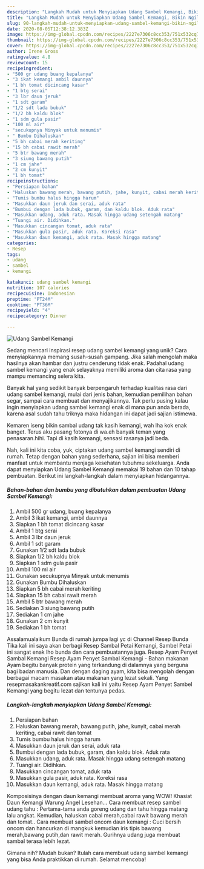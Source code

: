 ```yaml
---
description: "Langkah Mudah untuk Menyiapkan Udang Sambel Kemangi, Bikin Ngiler"
title: "Langkah Mudah untuk Menyiapkan Udang Sambel Kemangi, Bikin Ngiler"
slug: 90-langkah-mudah-untuk-menyiapkan-udang-sambel-kemangi-bikin-ngiler
date: 2020-08-05T12:38:12.383Z
image: https://img-global.cpcdn.com/recipes/2227e7306c8cc353/751x532cq70/udang-sambel-kemangi-foto-resep-utama.jpg
thumbnail: https://img-global.cpcdn.com/recipes/2227e7306c8cc353/751x532cq70/udang-sambel-kemangi-foto-resep-utama.jpg
cover: https://img-global.cpcdn.com/recipes/2227e7306c8cc353/751x532cq70/udang-sambel-kemangi-foto-resep-utama.jpg
author: Irene Gross
ratingvalue: 4.8
reviewcount: 15
recipeingredient:
- "500 gr udang buang kepalanya"
- "3 ikat kemangi ambil daunnya"
- "1 bh tomat dicincang kasar"
- "1 btg serai"
- "3 lbr daun jeruk"
- "1 sdt garam"
- "1/2 sdt lada bubuk"
- "1/2 bh kaldu blok"
- "1 sdm gula pasir"
- "100 ml air"
- "secukupnya Minyak untuk menumis"
- " Bumbu Dihaluskan"
- "5 bh cabai merah keriting"
- "15 bh cabai rawit merah"
- "5 btr bawang merah"
- "3 siung bawang putih"
- "1 cm jahe"
- "2 cm kunyit"
- "1 bh tomat"
recipeinstructions:
- "Persiapan bahan"
- "Haluskan bawang merah, bawang putih, jahe, kunyit, cabai merah keriting, cabai rawit dan tomat"
- "Tumis bumbu halus hingga harum"
- "Masukkan daun jeruk dan serai, aduk rata"
- "Bumbui dengan lada bubuk, garam, dan kaldu blok. Aduk rata"
- "Masukkan udang, aduk rata. Masak hingga udang setengah matang"
- "Tuangi air. Didihkan."
- "Masukkan cincangan tomat, aduk rata"
- "Masukkan gula pasir, aduk rata. Koreksi rasa"
- "Masukkan daun kemangi, aduk rata. Masak hingga matang"
categories:
- Resep
tags:
- udang
- sambel
- kemangi

katakunci: udang sambel kemangi 
nutrition: 107 calories
recipecuisine: Indonesian
preptime: "PT24M"
cooktime: "PT36M"
recipeyield: "4"
recipecategory: Dinner

---
```



![Udang Sambel Kemangi](https://img-global.cpcdn.com/recipes/2227e7306c8cc353/751x532cq70/udang-sambel-kemangi-foto-resep-utama.jpg)

Sedang mencari inspirasi resep udang sambel kemangi yang unik? Cara menyiapkannya memang susah-susah gampang. Jika salah mengolah maka hasilnya akan hambar dan justru cenderung tidak enak. Padahal udang sambel kemangi yang enak selayaknya memiliki aroma dan cita rasa yang mampu memancing selera kita.

Banyak hal yang sedikit banyak berpengaruh terhadap kualitas rasa dari udang sambel kemangi, mulai dari jenis bahan, kemudian pemilihan bahan segar, sampai cara membuat dan menyajikannya. Tak perlu pusing kalau ingin menyiapkan udang sambel kemangi enak di mana pun anda berada, karena asal sudah tahu triknya maka hidangan ini dapat jadi sajian istimewa.

Kemaren iseng bikin sambal udang tak kasih kemangi, wah lha kok enak banget. Terus aku pasang fotonya di wa.eh banyak teman yang penasaran.hihi. Tapi di kasih kemangi, sensasi rasanya jadi beda.


Nah, kali ini kita coba, yuk, ciptakan udang sambel kemangi sendiri di rumah. Tetap dengan bahan yang sederhana, sajian ini bisa memberi manfaat untuk membantu menjaga kesehatan tubuhmu sekeluarga. Anda dapat menyiapkan Udang Sambel Kemangi memakai 19 bahan dan 10 tahap pembuatan. Berikut ini langkah-langkah dalam menyiapkan hidangannya.

<!--inarticleads1-->

##### Bahan-bahan dan bumbu yang dibutuhkan dalam pembuatan Udang Sambel Kemangi:

1. Ambil 500 gr udang, buang kepalanya
1. Ambil 3 ikat kemangi, ambil daunnya
1. Siapkan 1 bh tomat dicincang kasar
1. Ambil 1 btg serai
1. Ambil 3 lbr daun jeruk
1. Ambil 1 sdt garam
1. Gunakan 1/2 sdt lada bubuk
1. Siapkan 1/2 bh kaldu blok
1. Siapkan 1 sdm gula pasir
1. Ambil 100 ml air
1. Gunakan secukupnya Minyak untuk menumis
1. Gunakan  Bumbu Dihaluskan
1. Siapkan 5 bh cabai merah keriting
1. Siapkan 15 bh cabai rawit merah
1. Ambil 5 btr bawang merah
1. Sediakan 3 siung bawang putih
1. Sediakan 1 cm jahe
1. Gunakan 2 cm kunyit
1. Sediakan 1 bh tomat


Assalamualaikum Bunda di rumah jumpa lagi yc di Channel Resep Bunda Tika kali ini saya akan berbagi Resep Sambal Petai Kemangi, Sambel Petai ini sangat enak lho bunda dan cara pembuatannya juga. Resep Ayam Penyet Sambal Kemangi Resep Ayam Penyet Sambal Kemangi - Bahan makanan Ayam begitu banyak protein yang terkandung di dalamnya yang berguna bagi badan manusia. Dan dengan daging ayam, kita bisa mengolah dengan berbagai macam masakan atau makanan yang lezat sekali. Yang resepmasakankreatif.com sajikan kali ini yaitu Resep Ayam Penyet Sambel Kemangi yang begitu lezat dan tentunya pedas. 

<!--inarticleads2-->

##### Langkah-langkah menyiapkan Udang Sambel Kemangi:

1. Persiapan bahan
1. Haluskan bawang merah, bawang putih, jahe, kunyit, cabai merah keriting, cabai rawit dan tomat
1. Tumis bumbu halus hingga harum
1. Masukkan daun jeruk dan serai, aduk rata
1. Bumbui dengan lada bubuk, garam, dan kaldu blok. Aduk rata
1. Masukkan udang, aduk rata. Masak hingga udang setengah matang
1. Tuangi air. Didihkan.
1. Masukkan cincangan tomat, aduk rata
1. Masukkan gula pasir, aduk rata. Koreksi rasa
1. Masukkan daun kemangi, aduk rata. Masak hingga matang


Komposisinya dengan daun kemangi membuat aroma yang WOW! Khasiat Daun Kemangi Warung Angel Lesehan… Cara membuat resep sambel udang tahu : Pertama-tama anda goreng udang dan tahu hingga matang lalu angkat. Kemudian, haluskan cabai merah,cabai rawit bawang merah dan tomat.. Cara membuat sambel oncom daun kemangi : Cuci bersih oncom dan hancurkan di mangkuk kemudian iris tipis bawang merah,bawang putih,dan rawit merah. Gurihnya udang juga membuat sambal terasa lebih lezat. 

Gimana nih? Mudah bukan? Itulah cara membuat udang sambel kemangi yang bisa Anda praktikkan di rumah. Selamat mencoba!
